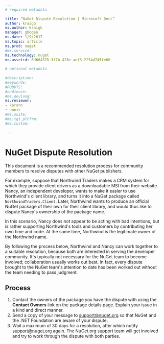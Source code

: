 ```yaml
--- 
# required metadata 
 
title: “NuGet Dispute Resolution | Microsoft Docs” 
author: kraigb 
ms.author: kraigb 
manager: ghogen 
ms.date: 1/9/2017 
ms.topic: article 
ms.prod: nuget 
#ms.service: 
ms.technology: nuget 
ms.assetid: 6d664378-3f7b-426e-aef3-2254d745fe60 
 
# optional metadata 
 
#description: 
#keywords: 
#ROBOTS: 
#audience: 
#ms.devlang: 
ms.reviewer:  
- karann 
- unnir 
#ms.suite:  
#ms.tgt_pltfrm: 
#ms.custom: 
 
---
```

# NuGet Dispute Resolution

This document is a recommended resolution process for community members to resolve disputes with other NuGet publishers.  

For example, suppose that Northwind Traders makes a CRM system for which they provide client drivers as a downloadable MSI from their website. Nancy, an independent developer, wants to make it easier to use Northwind's client library, and turns it into a NuGet package called `NorthwindTraders.Client`. Later, Northwind wants to produce an official NuGet package of their own for their client library, and would thus like to dispute Nancy's ownership of the package name.

In this scenario, Nancy does not appear to be acting with bad intentions, but is rather supporting Northwind's tools and customers by contributing her own time and code. At the same time, Northwind is the legitimate owner of the Northwind name.

By following the process below, Northwind and Nancy can work together to a suitable resolution, because both are interested in serving the developer community. It's typically not necessary for the NuGet team to become involved; collaboration usually works out best. In fact, every dispute brought to the NuGet team's attention to date has been worked out without the team needing to pass judgment.


## Process

1. Contact the owners of the package you have the dispute with using the **Contact Owners** link on the package details page. Explain your issue in a kind and direct manner.
2. Send a copy of your message to [support@nuget.org](mailto:support@nuget.org) so that NuGet and the .NET Foundation are aware of your dispute.
3. Wait a maximum of 30 days for a resolution, after which notify [support@nuget.org](mailto:support@nuget.org) again. The NuGet.org support team will get involved and try to work through the dispute with both parties.
